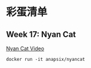 # 彩蛋清单

## Week 17: Nyan Cat
[Nyan Cat Video](https://www.youtube.com/watch?v=QH2-TGUlwu4&ab_channel=NyanCat)
```
docker run -it anapsix/nyancat
```
